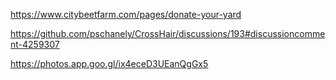 https://www.citybeetfarm.com/pages/donate-your-yard

https://github.com/pschanely/CrossHair/discussions/193#discussioncomment-4259307

https://photos.app.goo.gl/ix4eceD3UEanQgGx5

